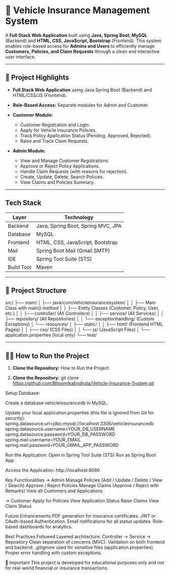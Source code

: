 # 🚗 Vehicle Insurance Management System

A **Full Stack Web Application** built using **Java, Spring Boot, MySQL** (Backend) and **HTML, CSS, JavaScript, Bootstrap** (Frontend). This system enables role-based access for **Admins and Users** to efficiently manage **Customers, Policies, and Claim Requests** through a clean and interactive user interface.

---

## 📌 Project Highlights

- **Full Stack Web Application** using Java Spring Boot (Backend) and HTML/CSS/JS (Frontend).
- **Role-Based Access:** Separate modules for Admin and Customer.
- **Customer Module:**
  - Customer Registration and Login.
  - Apply for Vehicle Insurance Policies.
  - Track Policy Application Status (Pending, Approved, Rejected).
  - Raise and Track Claim Requests.
  
- **Admin Module:**
  - View and Manage Customer Registrations.
  - Approve or Reject Policy Applications.
  - Handle Claim Requests (with reasons for rejection).
  - Create, Update, Delete, Search Policies.
  - View Claims and Policies Summary.

---

## Tech Stack

| Layer     | Technology               |
|-----------|---------------------------|
| Backend   | Java, Spring Boot, Spring MVC, JPA |
| Database  | MySQL                     |
| Frontend  | HTML, CSS, JavaScript, Bootstrap |
| Mail      | Spring Boot Mail (Gmail SMTP) |
| IDE       | Spring Tool Suite (STS)    |
| Build Tool| Maven                     |

---

## 📂 Project Structure
src/
├── main/
│ ├── java/com/vehicleinsurancesystem/
│ │ ├── Main Class with main() method
│ │ ├── Entity Classes (Customer, Policy, User, etc.)
│ │ ├── controller/ (All Controllers)
│ │ ├── service/ (All Services)
│ │ ├── repository/ (All Repositories)
│ │ └── exceptionhandling/ (Custom Exceptions)
│ └── resources/
│ ├── static/
│ │ ├── html/ (Frontend HTML Pages)
│ │ ├── css/ (CSS Files)
│ │ └── js/ (JavaScript Files)
│ └── application.properties (local only)
└── test/

---

## 🧑‍💻 How to Run the Project

1. **Clone the Repository:**
 How to Run the Project

1. **Clone the Repository:**
git clone https://github.com/BhoomikaEndirala/Vehicle-Insurance-System.git

Setup Database:

Create a database vehicleinsurancedb in MySQL.

Update your local application.properties (this file is ignored from Git for security):
spring.datasource.url=jdbc:mysql://localhost:3306/vehicleinsurancedb
spring.datasource.username=YOUR_DB_USERNAME
spring.datasource.password=YOUR_DB_PASSWORD
spring.mail.username=YOUR_EMAIL
spring.mail.password=YOUR_GMAIL_APP_PASSWORD

Run the Application:
Open in Spring Tool Suite (STS)
Run as Spring Boot App.

Access the Application:
http://localhost:8080

Key Functionalities
-> Admin
Manage Policies (Add / Update / Delete / View / Search)
Approve / Reject Policies
Manage Claims (Approve / Reject with Remarks)
View all Customers and Applications

-> Customer
Apply for Policies
View Application Status
Raise Claims
View Claim Status

Future Enhancements
PDF generation for insurance certificates.
JWT or OAuth-based Authentication.
Email notifications for all status updates.
Role-based dashboards for analytics.

Best Practices Followed
Layered architecture: Controller → Service → Repository
Clean separation of concerns (MVC).
Validation on both frontend and backend.
.gitignore used for sensitive files (application.properties).
Proper error handling with custom exceptions.

🛑 Important
This project is developed for educational purposes only and not for real-world financial or insurance transactions.

